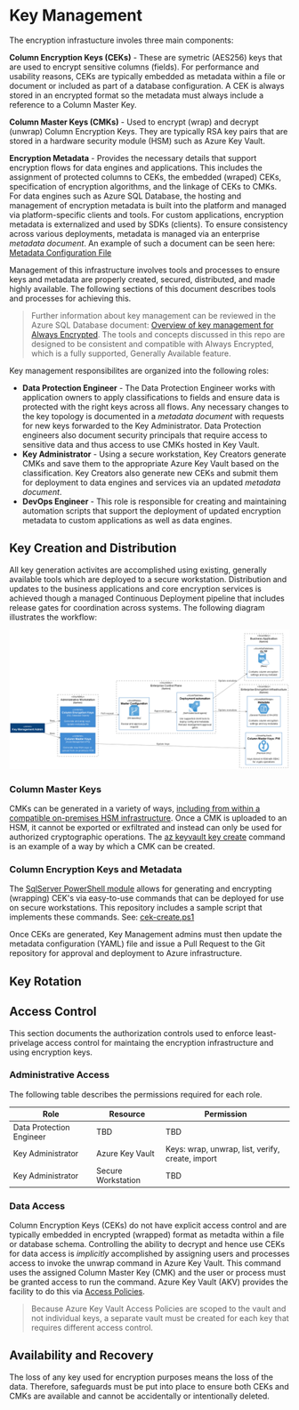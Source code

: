 # Key Management

The encryption infrastucture involes three main components:

**Column Encryption Keys (CEKs)** - These are symetric (AES256) keys that are used to encrypt sensitive columns (fields). For performance and usability reasons, CEKs are typically embedded as metadata within a file or document or included as part of a database configuration. A CEK is always stored in an encrypted format so the metadata must always include a reference to a Column Master Key.

**Column Master Keys (CMKs)** - Used to encrypt (wrap) and decrypt (unwrap) Column Encryption Keys. They are typically RSA key pairs that are stored in a hardware security module (HSM) such as Azure Key Vault.

**Encryption Metadata** - Provides the necessary details that support encryption flows for data engines and applications. This includes the assignment of protected columns to CEKs, the embedded (wraped) CEKs, specification of encryption algorithms, and the linkage of CEKs to CMKs. For data engines such as Azure SQL Database, the hosting and management of encryption metadata is built into the platform and managed via platform-specific clients and tools. For custom applications, encryption metadata is externalized and used by SDKs (clients). To ensure consistency across various deployments, metadata is managed via an enterprise *metadata document*. An example of such a document can be seen here: [Metadata Configuration File](https://github.com/travisnielsen/column-encryption/blob/master/docs/configure-azure.md#metadata-configuration-file)
 
Management of this infrastructure involves tools and processes to ensure keys and metadata are properly created, secured, distributed, and made highly available. The following sections of this document describes tools and processes for achieving this.

> Further information about key management can be reviewed in the Azure SQL Database document: [Overview of key management for Always Encrypted](https://docs.microsoft.com/en-us/sql/relational-databases/security/encryption/overview-of-key-management-for-always-encrypted?view=azuresqldb-current). The tools and concepts discussed in this repo are designed to be consistent and compatible with Always Encrypted, which is a fully supported, Generally Available feature.

Key management responsibilites are organized into the following roles:

* **Data Protection Engineer** - The Data Protection Engineer works with application owners to apply classifications to fields and ensure data is protected with the right keys across all flows. Any necessary changes to the key topology is documented in a *metadata document* with requests for new keys forwarded to the Key Administrator. Data Protection engineers also document security principals that require access to sensitive data and thus access to use CMKs hosted in Key Vault.
* **Key Administrator** - Using a secure workstation, Key Creators generate CMKs and save them to the appropriate Azure Key Vault based on the classification. Key Creators also generate new CEKs and submit them for deployment to data engines and services via an updated *metadata document*.
* **DevOps Engineer** - This role is responsible for creating and maintaining automation scripts that support the deployment of updated encryption metadata to custom applications as well as data engines.

## Key Creation and Distribution

All key generation activites are accomplished using existing, generally available tools which are deployed to a secure workstation. Distribution and updates to the business applications and core encryption services is achieved though a managed Continuous Deployment pipeline that includes release gates for coordination across systems. The following diagram illustrates the workflow:

<img src="img/key-creation-distribution.png"/>

### Column Master Keys

CMKs can be generated in a variety of ways, [including from within a compatible on-premises HSM infrastructure](https://docs.microsoft.com/en-us/azure/key-vault/key-vault-hsm-protected-keys). Once a CMK is uploaded to an HSM, it cannot be exported or exfiltrated and instead can only be used for authorized cryptographic operations. The [az keyvault key create](https://docs.microsoft.com/en-us/cli/azure/keyvault/key?view=azure-cli-latest#az-keyvault-key-create) command is an example of a way by which a CMK can be created.

### Column Encryption Keys and Metadata

The [SqlServer PowerShell module](https://docs.microsoft.com/en-us/sql/relational-databases/security/encryption/configure-column-encryption-using-powershell?view=azuresqldb-current) allows for generating and encrypting (wrapping) CEK's via easy-to-use commands that can be deployed for use on secure workstations. This repository includes a sample script that implements these commands. See: [cek-create.ps1](../scripts/cek-create.ps1)

Once CEKs are generated, Key Management admins must then update the metadata configuration (YAML) file and issue a Pull Request to the Git repository for approval and deployment to Azure infrastructure.

## Key Rotation

## Access Control

This section documents the authorization controls used to enforce least-privelage access control for maintaing the encryption infrastructure and using encryption keys.

### Administrative Access

The following table describes the permissions required for each role.

| Role                     | Resource            | Permission                       |
|--------------------------|---------------------|----------------------------------|
| Data Protection Engineer | TBD                 | TBD                              |
| Key Administrator        | Azure Key Vault     | Keys: wrap, unwrap, list, verify, create, import |
| Key Administrator        | Secure Workstation  | TBD |


### Data Access

Column Encryption Keys (CEKs) do not have explicit access control and are typically embedded in encrypted (wrapped) format as metadta within a file or database schema. Controlling the ability to decrypt and hence use CEKs for data access is *implicitly* accomplished by assigning users and processes access to invoke the unwrap command in Azure Key Vault. This command uses the assigned Column Master Key (CMK) and the user or process must be granted access to run the command. Azure Key Vault (AKV) provides the facility to do this via [Access Policies](https://docs.microsoft.com/en-us/azure/key-vault/key-vault-secure-your-key-vault).

> Because Azure Key Vault Access Policies are scoped to the vault and not individual keys, a separate vault must be created for each key that requires different access control.


## Availability and Recovery

The loss of any key used for encryption purposes means the loss of the data. Therefore, safeguards must be put into place to ensure both CEKs and CMKs are available and cannot be accidentally or intentionally deleted.
